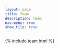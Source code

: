 ```yaml
---
layout: page
title: Team
description: Team
nav-menu: true
show_tile: true
---
```


 {% include team.html %}